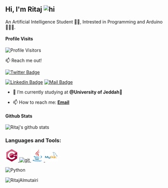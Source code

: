 ## Hi, I'm Ritaj <img src="https://user-images.githubusercontent.com/1303154/88677602-1635ba80-d120-11ea-84d8-d263ba5fc3c0.gif" width="32px" height ="32px" alt="hi">
An Artificial Intelligence Student 🦾🤖, Intrested in Programming and Arduino 👩🏻‍💻. 

#### Profile Visits 
![Profile Visitors](https://visitor-badge.glitch.me/badge?page_id=RitajAlmutairi.RitajAlmutairi)


:mailbox: Reach me out!

[![Twitter Badge](https://img.shields.io/twitter/follow/endlessReyy?logo=twitter&style=for-the-badge&https://twitter.com/endlessReyy)](https://twitter.com/endlessReyy) 

[![Linkedin Badge](https://img.shields.io/badge/-Linkedin-0e76a8?style=for-the-badge&labelColor=0e76a8&logo=linkedin&logoColor=white)](https://www.linkedin.com/in/ritaj-almutairi-566b16210/)  [![Mail Badge](https://img.shields.io/badge/-Email-c0392b?style=for-the-badge&labelColor=c0392b&logo=gmail&logoColor=white)](mailto:riitaaj5@gmail.com)




- 🔭 I’m currently studying at **@University of Jeddah**🏫


- 📫 How to reach me: **[Email](mailto:riitaaj5@gmail.com)**

#### Github Stats

![Ritaj's github stats](https://github-readme-stats.vercel.app/api?username=ritajalmutairi&count_private=true&theme=tokyonight&hide=contribs,prs)

</details>


<h3 align="left">Languages and Tools:</h3>
<p align="left">

</a> <a href="https://www.w3schools.com/cpp/" target="_blank" rel="noreferrer"> 
<img src="https://raw.githubusercontent.com/devicons/devicon/master/icons/cplusplus/cplusplus-original.svg" alt="cplusplus" width="40" height="40"/> 
 <a href="https://git-scm.com/" target="_blank" rel="noreferrer"> 
 <img src="https://www.vectorlogo.zone/logos/git-scm/git-scm-icon.svg" alt="git" width="40" height="40"/> </a> <a href="https://www.java.com" target="_blank" rel="noreferrer"> 
<img src="https://raw.githubusercontent.com/devicons/devicon/master/icons/java/java-original.svg" alt="java" width="40" height="40"/> </a> <a href="https://kotlinlang.org" target="_blank" rel="noreferrer"> <img src="https://raw.githubusercontent.com/devicons/devicon/master/icons/mysql/mysql-original-wordmark.svg" alt="mysql" width="40" height="40"/> </a> </p> ![Python](https://img.shields.io/badge/python-3670A0?style=for-the-badge&logo=python&logoColor=ffdd54)

<p><img align="center" src="https://github-readme-streak-stats.herokuapp.com?user=RitajAlmutairi" alt="RitajAlmutairi" /></p>



